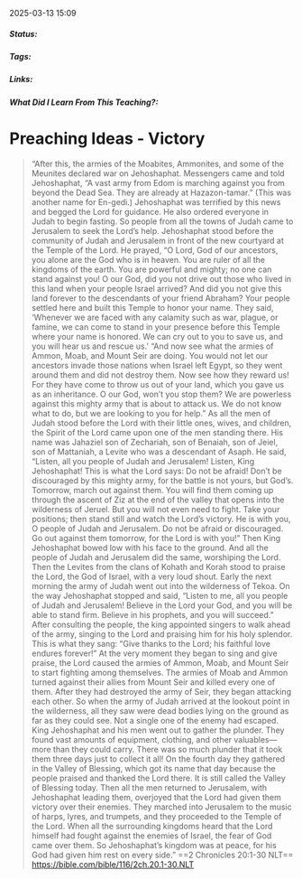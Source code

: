 2025-03-13 15:09

##### Status:

##### Tags: 

##### Links:

##### What Did I Learn From This Teaching?:


# Preaching Ideas - Victory


> “After this, the armies of the Moabites, Ammonites, and some of the Meunites declared war on Jehoshaphat. Messengers came and told Jehoshaphat, “A vast army from Edom is marching against you from beyond the Dead Sea. They are already at Hazazon-tamar.” (This was another name for En-gedi.) Jehoshaphat was terrified by this news and begged the Lord for guidance. He also ordered everyone in Judah to begin fasting. So people from all the towns of Judah came to Jerusalem to seek the Lord’s help. Jehoshaphat stood before the community of Judah and Jerusalem in front of the new courtyard at the Temple of the Lord. He prayed, “O Lord, God of our ancestors, you alone are the God who is in heaven. You are ruler of all the kingdoms of the earth. You are powerful and mighty; no one can stand against you! O our God, did you not drive out those who lived in this land when your people Israel arrived? And did you not give this land forever to the descendants of your friend Abraham? Your people settled here and built this Temple to honor your name. They said, ‘Whenever we are faced with any calamity such as war, plague, or famine, we can come to stand in your presence before this Temple where your name is honored. We can cry out to you to save us, and you will hear us and rescue us.’ “And now see what the armies of Ammon, Moab, and Mount Seir are doing. You would not let our ancestors invade those nations when Israel left Egypt, so they went around them and did not destroy them. Now see how they reward us! For they have come to throw us out of your land, which you gave us as an inheritance. O our God, won’t you stop them? We are powerless against this mighty army that is about to attack us. We do not know what to do, but we are looking to you for help.” As all the men of Judah stood before the Lord with their little ones, wives, and children, the Spirit of the Lord came upon one of the men standing there. His name was Jahaziel son of Zechariah, son of Benaiah, son of Jeiel, son of Mattaniah, a Levite who was a descendant of Asaph. He said, “Listen, all you people of Judah and Jerusalem! Listen, King Jehoshaphat! This is what the Lord says: Do not be afraid! Don’t be discouraged by this mighty army, for the battle is not yours, but God’s. Tomorrow, march out against them. You will find them coming up through the ascent of Ziz at the end of the valley that opens into the wilderness of Jeruel. But you will not even need to fight. Take your positions; then stand still and watch the Lord’s victory. He is with you, O people of Judah and Jerusalem. Do not be afraid or discouraged. Go out against them tomorrow, for the Lord is with you!” Then King Jehoshaphat bowed low with his face to the ground. And all the people of Judah and Jerusalem did the same, worshiping the Lord. Then the Levites from the clans of Kohath and Korah stood to praise the Lord, the God of Israel, with a very loud shout. Early the next morning the army of Judah went out into the wilderness of Tekoa. On the way Jehoshaphat stopped and said, “Listen to me, all you people of Judah and Jerusalem! Believe in the Lord your God, and you will be able to stand firm. Believe in his prophets, and you will succeed.” After consulting the people, the king appointed singers to walk ahead of the army, singing to the Lord and praising him for his holy splendor. This is what they sang: “Give thanks to the Lord; his faithful love endures forever!” At the very moment they began to sing and give praise, the Lord caused the armies of Ammon, Moab, and Mount Seir to start fighting among themselves. The armies of Moab and Ammon turned against their allies from Mount Seir and killed every one of them. After they had destroyed the army of Seir, they began attacking each other. So when the army of Judah arrived at the lookout point in the wilderness, all they saw were dead bodies lying on the ground as far as they could see. Not a single one of the enemy had escaped. King Jehoshaphat and his men went out to gather the plunder. They found vast amounts of equipment, clothing, and other valuables—more than they could carry. There was so much plunder that it took them three days just to collect it all! On the fourth day they gathered in the Valley of Blessing, which got its name that day because the people praised and thanked the Lord there. It is still called the Valley of Blessing today. Then all the men returned to Jerusalem, with Jehoshaphat leading them, overjoyed that the Lord had given them victory over their enemies. They marched into Jerusalem to the music of harps, lyres, and trumpets, and they proceeded to the Temple of the Lord. When all the surrounding kingdoms heard that the Lord himself had fought against the enemies of Israel, the fear of God came over them. So Jehoshaphat’s kingdom was at peace, for his God had given him rest on every side.”
‭‭==2 Chronicles‬ ‭20‬:‭1‬-‭30‬ ‭NLT‬‬==
https://bible.com/bible/116/2ch.20.1-30.NLT